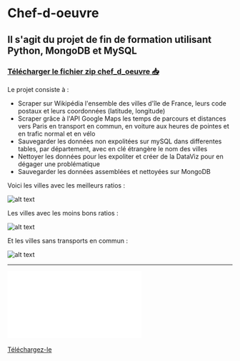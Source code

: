 # Chef-d-oeuvre
## Il s'agit du projet de fin de formation utilisant Python, MongoDB et MySQL
### [Télécharger le fichier zip chef_d_oeuvre :inbox_tray:](https://github.com/pzim-devdata/dev-data/raw/master/chef-d'oeuvre/chef_d_oeuvre.zip)

Le projet consiste à :

- Scraper sur Wikipédia l'ensemble des villes d'île de France, leurs code postaux et leurs coordonnées (latitude, longitude)
- Scraper grâce à l'API Google Maps les temps de parcours et distances vers Paris en transport en commun, en voiture aux heures de pointes et en trafic normal et en vélo
- Sauvegarder les données non expolitées sur mySQL dans differentes tables, par département, avec en clé étrangère le nom des villes
- Nettoyer les données pour les expoliter et créer de la DataViz pour en dégager une problématique
- Sauvegarder les données assemblées et nettoyées sur MongoDB

Voici les villes avec les meilleurs ratios :

![alt text](https://github.com/pzim-devdata/Chef-d-oeuvre/blob/master/folium_meilleurs_villes.png)

Les villes avec les moins bons ratios :

![alt text](https://github.com/pzim-devdata/Chef-d-oeuvre/blob/master/folium_ville_moins_bons_kpi.png)

Et les villes sans transports en commun :

![alt text](https://github.com/pzim-devdata/Chef-d-oeuvre/blob/master/folium_ville_sans_transport.png)



----------------------
![Voici le rapport](Rapport.pdf)

[Téléchargez-le](https://github.com/pzim-devdata/Chef-d-oeuvre/raw/master/Rapport.pdf)
